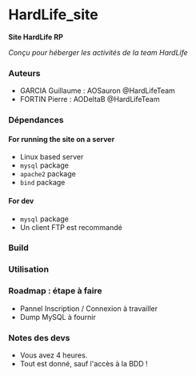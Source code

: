 # HardLife_site

**Site HardLife RP**

*Conçu pour héberger les activités de la team HardLife*

### Auteurs

  - GARCIA Guillaume : AOSauron @HardLifeTeam
  - FORTIN Pierre : AODeltaB @HardLifeTeam


### Dépendances

#### For running the site on a server

  - Linux based server
  - `mysql` package
  - `apache2` package
  - `bind` package

#### For dev  

  - `mysql` package
  - Un client FTP est recommandé

### Build

### Utilisation


### Roadmap : étape à faire

  - Pannel Inscription / Connexion à travailler
  - Dump MySQL à fournir

### Notes des devs

  - Vous avez 4 heures.
  - Tout est donné, sauf l'accès à la BDD !
